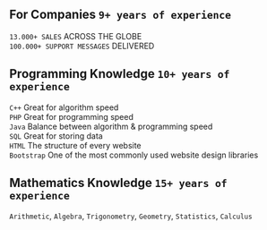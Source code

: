 ## For Companies `9+ years of experience`
`13.000+ SALES` ACROSS THE GLOBE<br>
`100.000+ SUPPORT MESSAGES` DELIVERED

## Programming Knowledge `10+ years of experience`
`C++` Great for algorithm speed<br>
`PHP` Great for programming speed<br>
`Java` Balance between algorithm & programming speed<br>
`SQL` Great for storing data<br>
`HTML` The structure of every website<br>
`Bootstrap` One of the most commonly used website design libraries

## Mathematics Knowledge `15+ years of experience`
`Arithmetic`, `Algebra`, `Trigonometry`, `Geometry`, `Statistics`, `Calculus`

